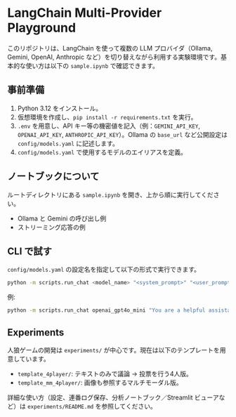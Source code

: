 # LangChain Multi-Provider Playground

このリポジトリは、LangChain を使って複数の LLM プロバイダ（Ollama, Gemini, OpenAI, Anthropic など）を切り替えながら利用する実験環境です。基本的な使い方は以下の `sample.ipynb` で確認できます。

## 事前準備
1. Python 3.12 をインストール。
2. 仮想環境を作成し、`pip install -r requirements.txt` を実行。
3. `.env` を用意し、API キー等の機密値を記入（例：`GEMINI_API_KEY`, `OPENAI_API_KEY`, `ANTHROPIC_API_KEY`）。Ollama の `base_url` など公開設定は `config/models.yaml` に記述します。
4. `config/models.yaml` で使用するモデルのエイリアスを定義。

## ノートブックについて
ルートディレクトリにある `sample.ipynb` を開き、上から順に実行してください。
- Ollama と Gemini の呼び出し例
- ストリーミング応答の例


## CLI で試す
`config/models.yaml` の設定名を指定して以下の形式で実行できます。

```bash
python -m scripts.run_chat <model_name> "<system_prompt>" "<user_prompt>"
```

例:

```bash
python -m scripts.run_chat openai_gpt4o_mini "You are a helpful assistant" "Summarize LangChain"
```

## Experiments

人狼ゲームの開発は `experiments/` が中心です。現在は以下のテンプレートを用意しています。

- `template_4player/`: テキストのみで議論 → 投票を行う4人版。
- `template_mm_4player/`: 画像も参照するマルチモーダル版。

詳細な使い方（設定、連番ログ保存、分析ノートブック／Streamlit ビューアなど）は `experiments/README.md` を参照してください。
